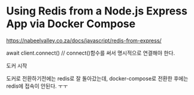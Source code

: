 Using Redis from a Node.js Express App via Docker Compose
=========================================================

https://nabeelvalley.co.za/docs/javascript/redis-from-express/

await client.connect() // connect()함수를 써서 명시적으로 연결해야 한다.

도커 시작

도커로 전환하기전에는 redis로 잘 돌아갔는데,
docker-compose로 전환한 후에는 redis에 접속이 안된다. ㅜㅜ
